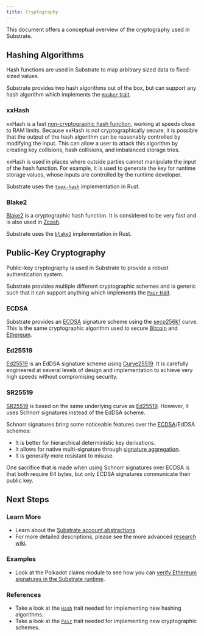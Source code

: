 ```yaml
---
title: Cryptography
---
```


This document offers a conceptual overview of the cryptography used in Substrate.

## Hashing Algorithms

Hash functions are used in Substrate to map arbitrary sized data to fixed-sized values.

Substrate provides two hash algorithms out of the box, but can support any hash algorithm which
implements the [`Hasher` trait](https://substrate.dev/rustdocs/v2.0.0/sp_core/trait.Hasher.html).

### xxHash

xxHash is a fast [non-cryptographic hash function](https://en.wikipedia.org/wiki/Hash_function),
working at speeds close to RAM limits. Because xxHash is not cryptographically secure, it is
possible that the output of the hash algorithm can be reasonably controlled by modifying the input.
This can allow a user to attack this algorithm by creating key collisions, hash collisions, and
imbalanced storage tries.

xxHash is used in places where outside parties cannot manipulate the input of the hash function. For
example, it is used to generate the key for runtime storage values, whose inputs are controlled by
the runtime developer.

Substrate uses the [`twox-hash`](https://github.com/shepmaster/twox-hash) implementation in Rust.

### Blake2

[Blake2](<https://en.wikipedia.org/wiki/BLAKE_(hash_function)#BLAKE2>) is a cryptographic hash
function. It is considered to be very fast and is also used in
[Zcash](https://en.wikipedia.org/wiki/Zcash).

Substrate uses the [`blake2`](https://docs.rs/blake2/) implementation in Rust.

## Public-Key Cryptography

Public-key cryptography is used in Substrate to provide a robust authentication system.

Substrate provides multiple different cryptographic schemes and is generic such that it can support
anything which implements the
[`Pair` trait](https://substrate.dev/rustdocs/v2.0.0/sp_core/crypto/trait.Pair.html).

### ECDSA

Substrate provides an
[ECDSA](https://en.wikipedia.org/wiki/Elliptic_Curve_Digital_Signature_Algorithm) signature scheme
using the [secp256k1](https://en.bitcoin.it/wiki/Secp256k1) curve. This is the same cryptographic
algorithm used to secure [Bitcoin](https://en.wikipedia.org/wiki/Bitcoin) and
[Ethereum](https://en.wikipedia.org/wiki/Ethereum).

### Ed25519

[Ed25519](https://en.wikipedia.org/wiki/EdDSA#Ed25519) is an EdDSA signature scheme using
[Curve25519](https://en.wikipedia.org/wiki/Curve25519). It is carefully engineered at several levels
of design and implementation to achieve very high speeds without compromising security.

### SR25519

[SR25519](https://research.web3.foundation/en/latest/polkadot/keys/1-accounts-more.html) is based on the
same underlying curve as [Ed25519](#ed25519). However, it uses Schnorr signatures instead of the
EdDSA scheme.

Schnorr signatures bring some noticeable features over the [ECDSA](#ecdsa)/EdDSA schemes:

- It is better for hierarchical deterministic key derivations.
- It allows for native multi-signature through
  [signature aggregation](https://bitcoincore.org/en/2017/03/23/schnorr-signature-aggregation/).
- It is generally more resistant to misuse.

One sacrifice that is made when using Schnorr signatures over ECDSA is that both require 64 bytes,
but only ECDSA signatures communicate their public key.

## Next Steps

### Learn More

- Learn about the [Substrate account abstractions](../learn-substrate/account-abstractions).
- For more detailed descriptions, please see the more advanced
  [research wiki](https://research.web3.foundation).

### Examples

- Look at the Polkadot claims module to see how you can
  [verify Ethereum signatures in the Substrate runtime](https://github.com/paritytech/polkadot/blob/master/runtime/common/src/claims.rs).

### References

- Take a look at the
  [`Hash`](https://substrate.dev/rustdocs/v2.0.0/sp_runtime/traits/trait.Hash.html) trait needed for
  implementing new hashing algorithms.
- Take a look at the [`Pair`](https://substrate.dev/rustdocs/v2.0.0/sp_core/crypto/trait.Pair.html)
  trait needed for implementing new cryptographic schemes.
